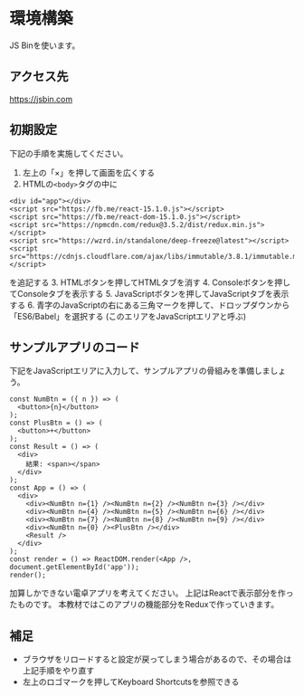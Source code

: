 # 環境構築

JS Binを使います。

## アクセス先

<https://jsbin.com>

## 初期設定

下記の手順を実施してください。

1. 左上の「×」を押して画面を広くする
2. HTMLの`<body>`タグの中に
```
<div id="app"></div>
<script src="https://fb.me/react-15.1.0.js"></script>
<script src="https://fb.me/react-dom-15.1.0.js"></script>
<script src="https://npmcdn.com/redux@3.5.2/dist/redux.min.js"></script>
<script src="https://wzrd.in/standalone/deep-freeze@latest"></script>
<script src="https://cdnjs.cloudflare.com/ajax/libs/immutable/3.8.1/immutable.min.js"></script>
```
を追記する
3. HTMLボタンを押してHTMLタブを消す
4. Consoleボタンを押してConsoleタブを表示する
5. JavaScriptボタンを押してJavaScriptタブを表示する
6. 青字のJavaScriptの右にある三角マークを押して、ドロップダウンから「ES6/Babel」を選択する (このエリアをJavaScriptエリアと呼ぶ)

## サンプルアプリのコード

下記をJavaScriptエリアに入力して、サンプルアプリの骨組みを準備しましょう。

```
const NumBtn = ({ n }) => (
  <button>{n}</button>
);
const PlusBtn = () => (
  <button>+</button>
);
const Result = () => (
  <div>
    結果: <span></span>
  </div>
);
const App = () => (
  <div>
    <div><NumBtn n={1} /><NumBtn n={2} /><NumBtn n={3} /></div>
    <div><NumBtn n={4} /><NumBtn n={5} /><NumBtn n={6} /></div>
    <div><NumBtn n={7} /><NumBtn n={8} /><NumBtn n={9} /></div>
    <div><NumBtn n={0} /><PlusBtn /></div>
    <Result />
  </div>
);
const render = () => ReactDOM.render(<App />, document.getElementById('app'));
render();
```

加算しかできない電卓アプリを考えてください。
上記はReactで表示部分を作ったものです。
本教材ではこのアプリの機能部分をReduxで作っていきます。

## 補足

- ブラウザをリロードすると設定が戻ってしまう場合があるので、その場合は上記手順をやり直す
- 左上のロゴマークを押してKeyboard Shortcutsを参照できる
